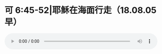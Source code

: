 # 可 6:45-52|耶稣在海面行走（18.08.05早）

<audio style="width: 100%;" preload="false" controls controlslist="nodownload"><source src="http://file.simai.life/audio/mp3/old/26370.mp3" type="audio/mpeg">Your browser does not support the audio element.</audio>


